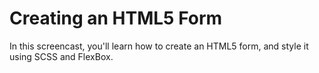 # Creating an HTML5 Form

In this screencast, you'll learn how to create an HTML5 form, and style it using SCSS and FlexBox.
